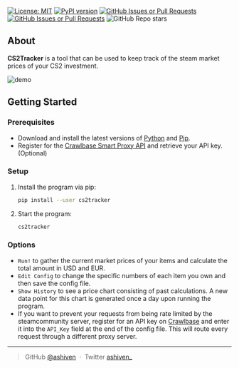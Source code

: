 [![License: MIT](https://img.shields.io/badge/License-MIT-yellow.svg)](https://opensource.org/licenses/MIT)
[![PyPI version](https://badge.fury.io/py/cs2tracker.svg)](https://badge.fury.io/py/cs2tracker)
[![GitHub Issues or Pull Requests](https://img.shields.io/github/issues/ashiven/cs2tracker)](https://github.com/ashiven/cs2tracker/issues)
[![GitHub Issues or Pull Requests](https://img.shields.io/github/issues-pr/ashiven/cs2tracker)](https://github.com/ashiven/cs2tracker/pulls)
![GitHub Repo stars](https://img.shields.io/github/stars/ashiven/cs2tracker)

## About

**CS2Tracker** is a tool that can be used to keep track of the steam market prices of your CS2 investment.

![demo](https://github.com/user-attachments/assets/6bd13c96-55ea-4857-8910-f97f5ce78704)

## Getting Started

### Prerequisites

-  Download and install the latest versions of [Python](https://www.python.org/downloads/) and [Pip](https://pypi.org/project/pip/).
-  Register for the [Crawlbase Smart Proxy API](https://crawlbase.com/) and retrieve your API key. (Optional)

### Setup

1. Install the program via pip:

   ```bash
   pip install --user cs2tracker
   ```

2. Start the program:
   ```bash
   cs2tracker
   ```

### Options

-  `Run!` to gather the current market prices of your items and calculate the total amount in USD and EUR.
-  `Edit Config` to change the specific numbers of each item you own and then save the config file.
-  `Show History` to see a price chart consisting of past calculations. A new data point for this chart is generated once a day upon running the program.
-  If you want to prevent your requests from being rate limited by the steamcommunity server, register for an API key on [Crawlbase](crawlbase.com) and enter it into the `API_Key` field at the end of the config file. This will route every request through a different proxy server.

---

> GitHub [@ashiven](https://github.com/Ashiven) &nbsp;&middot;&nbsp;
> Twitter [ashiven\_](https://twitter.com/ashiven_)
